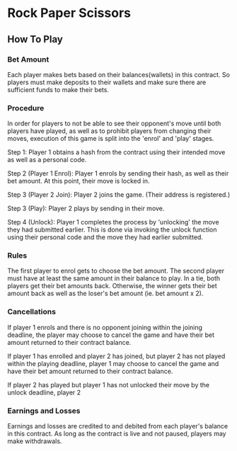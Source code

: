 # Rock Paper Scissors

## How To Play

### Bet Amount
Each player makes bets based on their balances(wallets) in this contract. So players must make deposits to their wallets and make sure there are sufficient funds to make their bets.

### Procedure
In order for players to not be able to see their opponent's move until both players have played, as well as to prohibit players from changing their moves, execution of this game is split into the 'enrol' and 'play' stages.

Step 1: Player 1 obtains a hash from the contract using their intended move as well as a personal code. 

Step 2 (Player 1 Enrol): Player 1 enrols by sending their hash, as well as their bet amount. At this point, their move is locked in. 

Step 3 (Player 2 Join): Player 2 joins the game. (Their address is registered.)

Step 3 (Play): Player 2 plays by sending in their move.

Step 4 (Unlock): Player 1 completes the process by 'unlocking' the move they had submitted earlier. This is done via invoking the unlock function using their personal code and the move they had earlier submitted.

### Rules
The first player to enrol gets to choose the bet amount. The second player must have at least the same amount in their balance to play.
In a tie, both players get their bet amounts back. Otherwise, the winner gets their bet amount back as well as the loser's bet amount (ie. bet amount x 2).

### Cancellations
If player 1 enrols and there is no opponent joining within the joining deadline, the player may choose to cancel the game and have their bet amount returned to their contract balance.

If player 1 has enrolled and player 2 has joined, but player 2 has not played within the playing deadline, player 1 may choose to cancel the game and have their bet amount returned to their contract balance.

If player 2 has played but player 1 has not unlocked their move by the unlock deadline, player 2 

### Earnings and Losses
Earnings and losses are credited to and debited from each player's balance in this contract. As long as the contract is live and not paused, players may make withdrawals.


